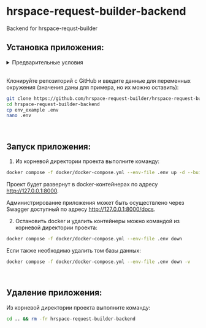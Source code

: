 # hrspace-request-builder-backend


Backend for hrspace-requst-builder

## Установка приложения:

<details><summary>Предварительные условия</summary>

Предполагается, что пользователь установил [Docker](https://docs.docker.com/engine/install/) и [Docker Compose](https://docs.docker.com/compose/install/) на локальной машине. Проверить наличие можно выполнив команды:

```bash
docker --version && docker-compose --version
```
</details>

<br>

Клонируйте репозиторий с GitHub и введите данные для переменных окружения (значения даны для примера, но их можно оставить):

```bash
git clone https://github.com/hrspace-request-builder/hrspace-request-builder-backend.git
cd hrspace-request-builder-backend
cp env_example .env
nano .env
```

<br>

## Запуск приложения:

1. Из корневой директории проекта выполните команду:
```bash
docker compose -f docker/docker-compose.yml --env-file .env up -d --build
```
  Проект будет развернут в docker-контейнерах по адресу http://127.0.0.1:8000.

  Администрирование приложения может быть осуществлено через Swagger доступный по адресу http://127.0.0.1:8000/docs.

2. Остановить docker и удалить контейнеры можно командой из корневой директории проекта:
```bash
docker compose -f docker/docker-compose.yml --env-file .env down
```
Если также необходимо удалить том базы данных:
```bash
docker compose -f docker/docker-compose.yml --env-file .env down -v
```

<br>

## Удаление приложения:
Из корневой директории проекта выполните команду:
```bash
cd .. && rm -fr hrspace-request-builder-backend
```
